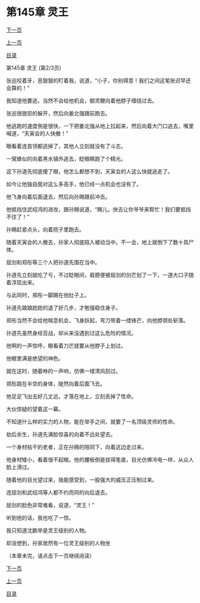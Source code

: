 <h1>第145章    灵王</h1>
            <div><p><a href="./0434_%E7%AC%AC145%E7%AB%A0_%E7%81%B5%E7%8E%8B.md">下一页</a></p><p><a href="./0432_%E7%AC%AC145%E7%AB%A0_%E7%81%B5%E7%8E%8B.md">上一页</a></p><p><a href="../">目录</a></p></div>
            <div><p>第145章    灵王 (第2/3页)</p><p>张巡咬着牙，恶狠狠的盯着我，说道，“小子，你别得意！我们之间这笔账迟早还会算的！”</p><p>我知道他要逃，当然不会给他机会，御灵鞭向着他脖子缠绕过去。</p><p>张巡很狼狈的躲开，然后向姜北强跟前跑去。</p><p>他逃跑的速度倒是很快，一下把姜北强从地上拉起来，然后向着大门口逃去，嘴里喊道，“天寅会的人快撤！”</p><p>眼看着连首领都逃掉了，其他人立刻就没有了斗志。</p><p>一窝蜂似的向着黑水镇外逃去，眨眼睛跑了个精光。</p><p>这下孙道先彻底傻了眼，他怎么都想不到，天寅会的人这么快就逃走了。</p><p>如今让他独自面对这么多高手，他已经一点机会也没有了。</p><p>他飞身向着后面退去，然后向孙赐跟前冲去。</p><p>他抵挡住武绍鸿的进攻，跟孙赐说道，“赐儿，快去让你爷爷来帮忙！我们要抵挡不住了！”</p><p>孙赐赶紧点头，向着院子里跑去。</p><p>随着天寅会的人撤去，孙家人彻底陷入被动当中。不一会，地上就倒下了数十具尸体。</p><p>屈剑和郑彤等三个人把孙道先围在当中。</p><p>孙道先立刻就吃了亏，不过眨眼间，肩膀便被屈剑的剑芒划了一下，一道大口子随着浮现出来。</p><p>与此同时，郑彤一脚踢在他肚子上。</p><p>孙道先踉踉跄跄的退了好几步，才勉强稳住身子。</p><p>郑彤当然不会给他喘息机会，飞身跃起，弯刀带着一缕锋芒，向他脖颈处斩落。</p><p>孙道先虽然身经百战，却从来没遇到过这么危险的情况。</p><p>他啊的一声惊呼，眼看着刀芒就要从他脖子上划过。</p><p>他眼里满是绝望的神色。</p><p>就在这时，随着咻的一声响，仿佛一缕清风刮过。</p><p>郑彤跳在半空的身体，陡然向着后面飞去。</p><p>他足足飞出去好几丈远，才落在地上，立刻丢掉了性命。</p><p>大伙惊疑的望着这一幕。</p><p>不知道什么样的实力的人物，能在举手之间，就要了一名顶级灵师的性命。</p><p>劫后余生，孙道先满脸惊喜的向着不远处望去。</p><p>一个身材枯干的老者，正在孙赐的陪同下，向着这边走过来。</p><p>他身材矮小，看着很不起眼。他的腰板倒是拔得笔直，目光仿佛冷电一样，从众人脸上滑过。</p><p>随着他的目光望过来，我能感受到，一股强大的威压正压制过来。</p><p>连屈剑和武绍鸿等人都不约而同的向后退去。</p><p>屈剑的脸色非常难看，说道，“灵王！”</p><p>听到他的话，我也吃了一惊。</p><p>我只知道沈鹏举是灵王级别的人物。</p><p>却没想到，孙家居然有一位灵王级别的人物坐</p><p>（本章未完，请点击下一页继续阅读）</p></div>
            <div><p><a href="./0434_%E7%AC%AC145%E7%AB%A0_%E7%81%B5%E7%8E%8B.md">下一页</a></p><p><a href="./0432_%E7%AC%AC145%E7%AB%A0_%E7%81%B5%E7%8E%8B.md">上一页</a></p><p><a href="../">目录</a></p></div>